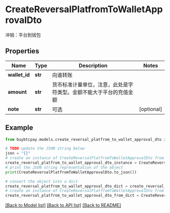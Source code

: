 # CreateReversalPlatfromToWalletApprovalDto

冲销：平台到钱包

## Properties

Name | Type | Description | Notes
------------ | ------------- | ------------- | -------------
**wallet_id** | **str** | 向谁转账 | 
**amount** | **str** | 货币标准计量单位，注意，此处是字符类型。金额不能大于平台的充值金额 | 
**note** | **str** | 可选 | [optional] 

## Example

```python
from buybtcpay.models.create_reversal_platfrom_to_wallet_approval_dto import CreateReversalPlatfromToWalletApprovalDto

# TODO update the JSON string below
json = "{}"
# create an instance of CreateReversalPlatfromToWalletApprovalDto from a JSON string
create_reversal_platfrom_to_wallet_approval_dto_instance = CreateReversalPlatfromToWalletApprovalDto.from_json(json)
# print the JSON string representation of the object
print(CreateReversalPlatfromToWalletApprovalDto.to_json())

# convert the object into a dict
create_reversal_platfrom_to_wallet_approval_dto_dict = create_reversal_platfrom_to_wallet_approval_dto_instance.to_dict()
# create an instance of CreateReversalPlatfromToWalletApprovalDto from a dict
create_reversal_platfrom_to_wallet_approval_dto_from_dict = CreateReversalPlatfromToWalletApprovalDto.from_dict(create_reversal_platfrom_to_wallet_approval_dto_dict)
```
[[Back to Model list]](../README.md#documentation-for-models) [[Back to API list]](../README.md#documentation-for-api-endpoints) [[Back to README]](../README.md)


